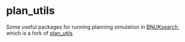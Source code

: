 # plan_utils
Some useful packages for running planning simulation in [BNUKsearch](https://github.com/tlb9551/BNUKsearch), which is a fork of [plan_utils](https://github.com/HKUST-Aerial-Robotics/plan_utils)
